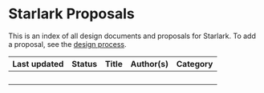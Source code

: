 # Starlark Proposals

This is an index of all design documents and proposals for Starlark. To add a
proposal, see the [design process](../process.md).


Last updated | Status | Title | Author(s) | Category
------------ | ------ | ------| ----------| --------
&nbsp;||||

